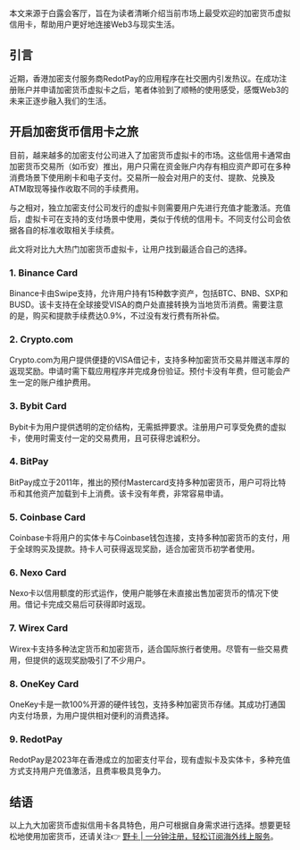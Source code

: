 本文来源于白露会客厅，旨在为读者清晰介绍当前市场上最受欢迎的加密货币虚拟信用卡，帮助用户更好地连接Web3与现实生活。

## 引言

近期，香港加密支付服务商RedotPay的应用程序在社交圈内引发热议。在成功注册账户并申请加密货币虚拟卡之后，笔者体验到了顺畅的使用感受，感慨Web3的未来正逐步融入我们的生活。

## 开启加密货币信用卡之旅

目前，越来越多的加密支付公司进入了加密货币虚拟卡的市场。这些信用卡通常由加密货币交易所（如币安）推出，用户只需在资金账户内存有相应资产即可在多种消费场景下使用刷卡和电子支付。交易所一般会对用户的支付、提款、兑换及ATM取现等操作收取不同的手续费用。

与之相对，独立加密支付公司发行的虚拟卡则需要用户先进行充值才能激活。充值后，虚拟卡可在支持的支付场景中使用，类似于传统的信用卡。不同支付公司会依据各自的标准收取相关手续费。

此文将对比九大热门加密货币虚拟卡，让用户找到最适合自己的选择。

### 1. Binance Card

Binance卡由Swipe支持，允许用户持有15种数字资产，包括BTC、BNB、SXP和BUSD。该卡支持在全球接受VISA的商户处直接转换为当地货币消费。需要注意的是，购买和提款手续费达0.9%，不过没有发行费有所补偿。

### 2. Crypto.com

Crypto.com为用户提供便捷的VISA借记卡，支持多种加密货币交易并赠送丰厚的返现奖励。申请时需下载应用程序并完成身份验证。预付卡没有年费，但可能会产生一定的账户维护费用。

### 3. Bybit Card

Bybit卡为用户提供透明的定价结构，无需抵押要求。注册用户可享受免费的虚拟卡，使用时需支付一定的交易费用，且可获得忠诚积分。

### 4. BitPay

BitPay成立于2011年，推出的预付Mastercard支持多种加密货币，用户可将比特币和其他资产加载到卡上消费。该卡没有年费，非常容易申请。

### 5. Coinbase Card

Coinbase卡将用户的实体卡与Coinbase钱包连接，支持多种加密货币的支付，用于全球购买及提款。持卡人可获得返现奖励，适合加密货币初学者使用。

### 6. Nexo Card

Nexo卡以信用额度的形式运作，使用户能够在未直接出售加密货币的情况下使用。借记卡完成交易后可获得即时返现。

### 7. Wirex Card

Wirex卡支持多种法定货币和加密货币，适合国际旅行者使用。尽管有一些交易费用，但提供的返现奖励吸引了不少用户。

### 8. OneKey Card

OneKey卡是一款100%开源的硬件钱包，支持多种加密货币存储。其成功打通国内支付场景，为用户提供相对便利的消费选择。

### 9. RedotPay

RedotPay是2023年在香港成立的加密支付平台，现有虚拟卡及实体卡，多种充值方式支持用户充值激活，且费率极具竞争力。

## 结语

以上九大加密货币虚拟信用卡各具特色，用户可根据自身需求进行选择。想要更轻松地使用加密货币，还请关注👉 [野卡 | 一分钟注册，轻松订阅海外线上服务](https://bit.ly/bewildcard)。